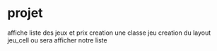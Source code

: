 # projet
affiche liste des jeux et prix
creation une classe jeu
creation du layout jeu_cell ou sera afficher notre liste



